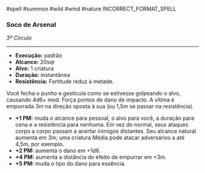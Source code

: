 #spell #summon #wild #wind #nature 
INCORRECT_FORMAT_SPELL
### Soco de Arsenal
*3º Círculo*
___
- **Execução:** padrão
- **Alcance:** 20sqr
- **Alvo:** 1 criatura
- **Duração:** instantânea
- **Resistência:** Fortitude reduz à metade.


Você fecha o punho e gesticula como se estivesse golpeando o alvo, causando 4d6+ mod. Força pontos de dano de impacto. A vítima é empurrada 3m na direção oposta à sua (ou 1,5m se passar na resistência).

- **+1 PM:** muda o alcance para pessoal, o alvo para você, a duração para cena e a resistência para nenhuma. Em vez do normal, seus ataques corpo a corpo passam a acertar inimigos distantes. Seu alcance natural aumenta em 3m; uma criatura Média pode atacar adversários a até 4,5m, por exemplo.
- **+2 PM:** aumenta o dano em +1d6.
- **+4 PM:** aumenta a distância do efeito de empurrar em +3m.
- **+5 PM:** muda o tipo do dano para essência.
